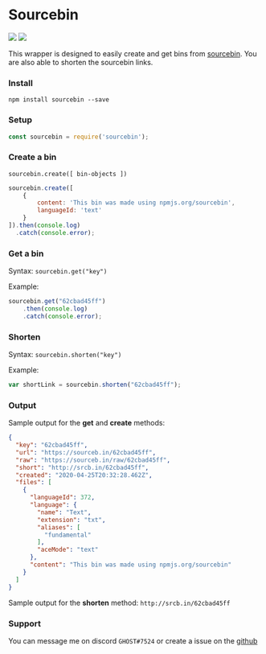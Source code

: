 
# Sourcebin
[![](https://img.shields.io/npm/v/sourcebin?label=Latest%20Version&style=for-the-badge&logo=npm&color=informational)](https://www.npmjs.com/package/sourcebin)
[![](https://img.shields.io/static/v1?label=Author&message=GHOST&color=informational&style=for-the-badge)](https://ghostdev.xyz)

This wrapper is designed to easily create and get bins from [sourcebin](https://sourceb.in/). You are also able to shorten the sourcebin links.

### Install
`npm install sourcebin --save`

### Setup
```js
const sourcebin = require('sourcebin');
```

### Create a bin
`sourcebin.create([ bin-objects ])`
```js
sourcebin.create([
	{
		content: 'This bin was made using npmjs.org/sourcebin',
		languageId: 'text'
	}
]).then(console.log)
  .catch(console.error);
```

### Get a bin
Syntax:
`sourcebin.get("key")`

Example:
```js
sourcebin.get("62cbad45ff")
	.then(console.log)
	.catch(console.error);
```

### Shorten
Syntax:
`sourcebin.shorten("key")`

Example:
```js
var shortLink = sourcebin.shorten("62cbad45ff");
```

### Output
Sample output for the **get** and **create** methods:
```json
{
  "key": "62cbad45ff",
  "url": "https://sourceb.in/62cbad45ff",
  "raw": "https://sourceb.in/raw/62cbad45ff",
  "short": "http://srcb.in/62cbad45ff",
  "created": "2020-04-25T20:32:28.462Z",
  "files": [
    {
      "languageId": 372,
      "language": {
        "name": "Text",
        "extension": "txt",
        "aliases": [
          "fundamental"
        ],
        "aceMode": "text"
      },
      "content": "This bin was made using npmjs.org/sourcebin"
    }
  ]
}
```

Sample output for the **shorten** method:
`http://srcb.in/62cbad45ff`

### Support

You can message me on discord `GHOST#7524` or create a issue on the [github](https://github.com/ghostdevv/Sourcebin)